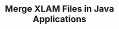 ---
############################# Static ############################
layout: "autogen"
draft: false
path: "merger/java/xlam/"
otherformats: BMP CSV DOC DOCM DOCX DOT DOTM DOTX EPUB HTML MHT MHTML ODP ODS ODT OTP OTT PDF PNG POTM POTX PPS PPSM PPSX PPT PPTM PPTX PS RTF TEX TIF TIFF TSV TXT VDX VSDM VSDX VSSM VSSX VSTM VSTX VSX VTX XLS XLSB XLSM XLSX XLT XLTM XLTX XPS

############################# Head ############################
head_title: "Merge XLAM Files via Java & J2SE Documents Merger API"
head_description: "Merge multiple XLAM files into a single file using Java documents merger API with all data, style and formatting as the source documents."

############################# Header ############################
title: "Merge XLAM Files in Java Applications"
description: "Merge multiple XLAM files into a single file using Java documents merger API. Merge selected pages or page ranges from various source documents into a single resultant document with all data, style and formatting as the source documents."

############################# SubMenu ############################
submenu:
    enable: true

############################# About ############################
about:
    enable: true
    title: "GroupDocs.Merger for Java API"
    content: |
        GroupDocs.Merger for Java library offers a simple solution to safely merge & split between a wide range of document formats including PDF, Microsoft Office (Word, Excel, PowerPoint, OneNote), OpenDocument, HTML, images and many others within .NET applications. By adding just a few lines of the code, perform several document operations such as move, remove, rotate, swap, extract or change the orientation of pages within the documents. The documents merging API also supports previewing document pages as an image to analyse the document structure, formatting and content on the page.
        
        GroupDocs.Merger APIs are well supported on all major operating systems and Java versions including J2SE 7.0 (1.7), J2SE 8.0 (1.8) and Java 10.

############################# Steps ############################
steps:
    enable: true
    title_left: "Merge Two or More XLAM Files in Java"
    content_left: |
        [GroupDocs.Merger](https://products.groupdocs.com/merger/java/) makes it easy for Java developers to merge multiple XLAM files by implementing a few easy steps.

        *   Create an instance of **Merger** class and load XLAM file.
        *   Call **Join** method of **Merger** class instance and load another XLAM file.
        *   Call **Save** method of **Merger** class instance to save the merged document.
        
    title_right: "System Requirements"
    content_right: |
        Before executing the code example below, please make sure that you have the following prerequisites installed on your system.

        *   Operating Systems: Microsoft Windows, Linux, MacOS
        *   Development Environments: NetBeans, IntelliJ IDEA, Eclipse
        *   Frameworks: Java 7 (1.7) and above
        *   Download the latest version of GroupDocs.Merger for Java from [Maven](https://repository.groupdocs.com/webapp/#/artifacts/browse/tree/General/repo/com/groupdocs/groupdocs-merger)
        
    code: |
        ```java
        // Merge XLAM files using GroupDocs.Merger for Java API
        // Instantiate Merger with input XLAM document
        Merger merger = new Merger("input_1.xlam");
        
        // Call Join method of Merger class instance and pass second source document path
        merger.join("input_2.xlam");
            
        // Call Save method of Merger class instance to save merged document
        merger.save("merged-file.xlam");        
        ```        


demos:
    enable: true
        

about_formats:
    enable: true


more_formats:
    enable: true


back_to_top:
    enable: true
---